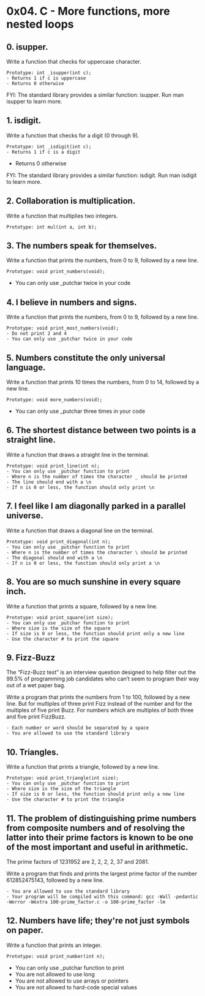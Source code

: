 # 0x04. C - More functions, more nested loops

## 0. isupper.
Write a function that checks for uppercase character.

    Prototype: int _isupper(int c);
    - Returns 1 if c is uppercase
    - Returns 0 otherwise

FYI: The standard library provides a similar function: isupper. Run man isupper to learn more.

## 1. isdigit.
Write a function that checks for a digit (0 through 9).

    Prototype: int _isdigit(int c);
    - Returns 1 if c is a digit
   -  Returns 0 otherwise

FYI: The standard library provides a similar function: isdigit. Run man isdigit to learn more.

## 2. Collaboration is multiplication.
Write a function that multiplies two integers.

    Prototype: int mul(int a, int b);

## 3. The numbers speak for themselves.
Write a function that prints the numbers, from 0 to 9, followed by a new line.

    Prototype: void print_numbers(void);
   -  You can only use _putchar twice in your code

## 4. I believe in numbers and signs.
Write a function that prints the numbers, from 0 to 9, followed by a new line.

    Prototype: void print_most_numbers(void);
    - Do not print 2 and 4
    - You can only use _putchar twice in your code

## 5. Numbers constitute the only universal language.
Write a function that prints 10 times the numbers, from 0 to 14, followed by a new line.

    Prototype: void more_numbers(void);
   - You can only use _putchar three times in your code

## 6. The shortest distance between two points is a straight line.
Write a function that draws a straight line in the terminal.

    Prototype: void print_line(int n);
    - You can only use _putchar function to print
    - Where n is the number of times the character _ should be printed
    - The line should end with a \n
    - If n is 0 or less, the function should only print \n

## 7. I feel like I am diagonally parked in a parallel universe.
Write a function that draws a diagonal line on the terminal.

    Prototype: void print_diagonal(int n);
    - You can only use _putchar function to print
    - Where n is the number of times the character \ should be printed
    - The diagonal should end with a \n
    - If n is 0 or less, the function should only print a \n

## 8. You are so much sunshine in every square inch.
Write a function that prints a square, followed by a new line.

    Prototype: void print_square(int size);
    - You can only use _putchar function to print
    - Where size is the size of the square
    - If size is 0 or less, the function should print only a new line
    - Use the character # to print the square

## 9. Fizz-Buzz
The “Fizz-Buzz test” is an interview question designed to help filter out the 99.5% of programming job candidates who can’t seem to program their way out of a wet paper bag.

Write a program that prints the numbers from 1 to 100, followed by a new line. But for multiples of three print Fizz instead of the number and for the multiples of five print Buzz. For numbers which are multiples of both three and five print FizzBuzz.

    - Each number or word should be separated by a space
    - You are allowed to use the standard library

## 10. Triangles.
Write a function that prints a triangle, followed by a new line.

    Prototype: void print_triangle(int size);
    - You can only use _putchar function to print
    - Where size is the size of the triangle
    - If size is 0 or less, the function should print only a new line
    - Use the character # to print the triangle

## 11. The problem of distinguishing prime numbers from composite numbers and of resolving the latter into their prime factors is known to be one of the most important and useful in arithmetic.
The prime factors of 1231952 are 2, 2, 2, 2, 37 and 2081.

Write a program that finds and prints the largest prime factor of the number 612852475143, followed by a new line.

    - You are allowed to use the standard library
    - Your program will be compiled with this command: gcc -Wall -pedantic -Werror -Wextra 100-prime_factor.c -o 100-prime_factor -lm

## 12. Numbers have life; they're not just symbols on paper.
Write a function that prints an integer.

    Prototype: void print_number(int n);
   - You can only use _putchar function to print
   - You are not allowed to use long
   - You are not allowed to use arrays or pointers
   - You are not allowed to hard-code special values

